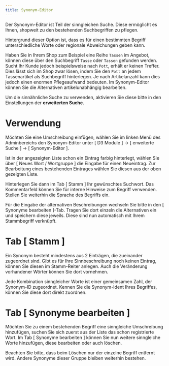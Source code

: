 ```yaml
---
title: Synonym-Editor
---
```


Der Synonym-Editor ist Teil der sinngleichen Suche. Diese ermöglicht es Ihnen, shopweit zu den bestehenden Suchbegriffen zu pflegen.

Hintergrund dieser Option ist, dass es für einen bestimmten Begriff unterschiedliche Worte oder regionale Abweichungen geben kann.

Haben Sie in Ihrem Shop zum Beispiel eine Reihe `Tassen` im Angebot, können diese über den  Suchbegriff `Tasse` oder `Tassen` gefunden werden. Sucht Ihr Kunde jedoch beispielsweise nach `Pott`, erhält er keinen Treffer. Dies lässt sich im Shop zwar lösen, indem Sie den `Pott` an jedem Tassenartikel als Suchbegriff hinterlegen. Je nach Artikelanzahl kann dies jedoch einen enormen Pflegeaufwand bedeuten. Im Synonym-Editor können Sie die Alternativen artikelunabhängig bearbeiten.

Um die sinnähnliche Suche zu verwenden, aktivieren Sie diese bitte in den Einstellungen der **erweiterten Suche**.

# Verwendung

Möchten Sie eine Umschreibung einfügen, wählen Sie im linken Menü des Adminbereichs den Synonym-Editor unter [ D3 Module ] -> [ erweiterte Suche ] ->  [ Synonym-Editor ].

Ist in der angezeigten Liste schon ein Eintrag farbig hinterlegt, wählen Sie über [ Neues Wort / Wortgruppe ] die Eingabe für einen Neueintrag. Zur Bearbeitung eines bestehenden Eintrages wählen Sie diesen aus der oben gezeigten Liste.

Hinterlegen Sie dann im Tab [ Stamm ] Ihr gewünschtes Suchwort. Das Kommentarfeld können Sie für interne Hinweise zum Begriff verwenden. Stellen Sie weiterhin die Sprache des Begriffs ein.

Für die Eingabe der alternativen Beschreibungen wechseln Sie bitte in den [ Synonyme bearbeiten ]-Tab. Tragen Sie dort einzeln die Alternativen ein und speichern diese jeweils. Diese sind nun automatisch mit Ihrem Stammbegriff verknüpft.

# Tab [ Stamm ]

Ein Synonym besteht mindestens aus 2 Einträgen, die zueinander zugeordnet sind. Gibt es für Ihre Sinnbeschreibung noch keinen Eintrag, können Sie diesen im Stamm-Reiter anlegen. Auch die Veränderung vorhandener Wörter können Sie dort vornehmen.

Jede Kombination sinngleicher Worte ist einer gemeinsamen Zahl, der Synonym-ID zugeordnet. Kennen Sie die Synonym-Ident Ihres Begriffes, können Sie diese dort direkt zuordnen.

# Tab [ Synonyme bearbeiten ]

Möchten Sie zu einem bestehenden Begriff eine sinngleiche Umschreibung hinzufügen, suchen Sie sich zuerst aus der Liste das schon registrierte Wort. Im Tab [ Synonyme bearbeiten ] können Sie nun weitere sinngleiche Worte hinzufügen, diese bearbeiten oder auch löschen.

Beachten Sie bitte, dass beim Löschen nur der einzelne Begriff entfernt wird. Andere
Synonyme dieser Gruppe bleiben weiterhin bestehen.
